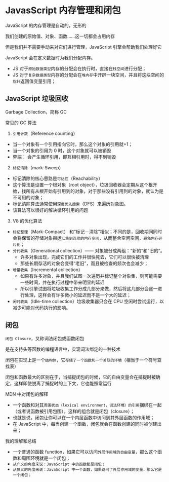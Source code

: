 # JavasScript 内存管理和闭包

JavaScript 的内存管理是自动的，无形的

我们创建的原始值、对象、函数……这一切都会占用内存

但是我们并不需要手动来对它们进行管理，JavaScript 引擎会帮助我们处理好它

JavaScript 会在定义数据时为我们分配内存。

- JS 对于`原始数据类型`内存的分配会在执行时，直接在`栈空间`进行分配；
- JS 对于`复杂数据类型`内存的分配会在`堆内存`中开辟一块空间，并且将这块空间的`指针`返回值变量引用；

## JavaScript 垃圾回收

Garbage Collection，简称 GC

常见的 GC 算法

1. `引用计数`（Reference counting）

- 当一个对象有一个引用指向它时，那么这个对象的引用就+1；
- 当一个对象的引用为 0 时，这个对象就可以被销毁
- 弊端： 会产生循环引用，即互相引用时，得不到销毁

2. `标记清除`（mark-Sweep）

- 标记清除的核心思路是`可达性`（Reachability）
- 这个算法是设置一个根对象（root object），垃圾回收器会定期从这个根开始，找所有从根开始有引用到的对象，对于那些没有引用到的对象，就认为是不可用的对象；
- 标记清除算法通常使用`深度优先搜索`（DFS）来遍历对象图。
- 该算法可以很好的解决循环引用的问题

3. V8 的优化算法

- `标记整理`（Mark-Compact） 和“标记－清除”相似；不同的是，回收期间同时会将保留的存储对象搬运`汇集到连续的内存空间`，从而整合空闲空间，`避免内存碎片化`；
- `分代收集`（Generational collection）—— 对象被分成两组：“新的”和“旧的”。
  - 许多对象出现，完成它们的工作并很快死去，它们可以很快被清理
  - 那些长期存活的对象会变得“老旧”，而且被检查的频次也会减少；
- `增量收集`（Incremental collection）
  - 如果有许多对象，并且我们试图一次遍历并标记整个对象集，则可能需要一些时间，并在执行过程中带来明显的延迟
  - 所以引擎试图将垃圾收集工作分成几部分来做，然后将这几部分会逐一进行处理，这样会有许多微小的延迟而不是一个大的延迟；
- `闲时收集`（Idle-time collection）垃圾收集器只会在 CPU 空闲时尝试运行，以减少可能对代码执行的影响。

## 闭包

`闭包 Closure`，又称词法闭包或函数闭包

是在支持头等函数的编程语言中，实现词法绑定的一种技术

闭包在实现上是一个`结构体`，它`存储了一个函数和一个关联的环境`（相当于一个符号查找表）

闭包和函数最大的区别在于，当捕捉闭包的时候，它的自由变量会在捕捉时被确定，这样即使脱离了捕捉时的上下文，它也能照常运行

MDN 中对闭包的解释

- 一个函数和对其`周围状态（lexical environment，词法环境）的引用`捆绑在一起（或者说函数被引用包围），这样的组合就是闭包（closure）；
- 也就是说，闭包让你可以在一个内层函数中访问到其外层函数的作用域；
- 在 JavaScript 中，每当创建一个函数，闭包就会在函数创建的同时被创建出来；

我的理解和总结

- 一个普通的函数 function，如果它可以访问`外层作用域的自由变量`，那么这个函数和周围环境就是一个闭包；
- `从广义的角度来说：JavaScript 中的函数都是闭包；`
- `从狭义的角度来说：JavaScript 中一个函数，如果访问了外层作用域的变量，那么它是一个闭包；`
